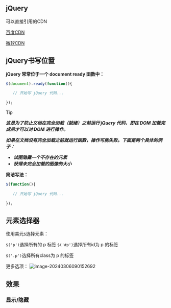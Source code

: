 ## jQuery

可以直接引用的CDN

[百度CDN](http://libs.baidu.com/jquery/2.1.4/jquery.min.js)

[微软CDN](http://ajax.aspnetcdn.com/ajax/jquery/jquery-2.1.4.min.js)

## jQuery书写位置

 **jQuery 常常位于一个 document ready 函数中：**

```js
$(document).ready(function(){
 
   // 开始写 jQuery 代码...
 
});
```

> [!tip]
>
> ***这是为了防止文档在完全加载（就绪）之前运行 jQuery 代码，即在 DOM 加载完成后才可以对 DOM 进行操作。***
>
> ***如果在文档没有完全加载之前就运行函数，操作可能失败。下面是两个具体的例子：***
>
> - ***试图隐藏一个不存在的元素***
> - ***获得未完全加载的图像的大小***

**简洁写法：**

```js
$(function(){
 
   // 开始写 jQuery 代码...
 
});
```

## 元素选择器

使用美元`$`选择元素：

`$('p')`选择所有的 p 标签
`$('#p')`选择所有id为 p 的标签

`$('.p')`选择所有class为 p 的标签

更多选项：
![image-20240306090152692](C:\Users\Administrator\AppData\Roaming\Typora\typora-user-images\image-20240306090152692.png)

## 效果

### 显示/隐藏





